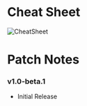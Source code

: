 # Cheat Sheet
![CheatSheet](https://github.com/tr-ggr/project-O/assets/132801873/90431d30-a048-4ed2-bcb6-3f4866379d14)

# Patch Notes
### v1.0-beta.1
- Initial Release

